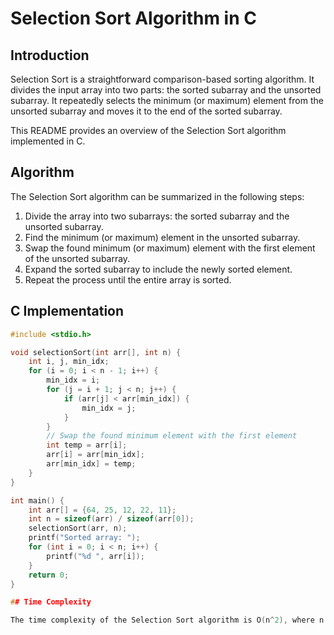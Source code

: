 # Selection Sort Algorithm in C

## Introduction

Selection Sort is a straightforward comparison-based sorting algorithm. It divides the input array into two parts: the sorted subarray and the unsorted subarray. It repeatedly selects the minimum (or maximum) element from the unsorted subarray and moves it to the end of the sorted subarray.

This README provides an overview of the Selection Sort algorithm implemented in C.

## Algorithm

The Selection Sort algorithm can be summarized in the following steps:

1. Divide the array into two subarrays: the sorted subarray and the unsorted subarray.
2. Find the minimum (or maximum) element in the unsorted subarray.
3. Swap the found minimum (or maximum) element with the first element of the unsorted subarray.
4. Expand the sorted subarray to include the newly sorted element.
5. Repeat the process until the entire array is sorted.

## C Implementation

```c
#include <stdio.h>

void selectionSort(int arr[], int n) {
    int i, j, min_idx;
    for (i = 0; i < n - 1; i++) {
        min_idx = i;
        for (j = i + 1; j < n; j++) {
            if (arr[j] < arr[min_idx]) {
                min_idx = j;
            }
        }
        // Swap the found minimum element with the first element
        int temp = arr[i];
        arr[i] = arr[min_idx];
        arr[min_idx] = temp;
    }
}

int main() {
    int arr[] = {64, 25, 12, 22, 11};
    int n = sizeof(arr) / sizeof(arr[0]);
    selectionSort(arr, n);
    printf("Sorted array: ");
    for (int i = 0; i < n; i++) {
        printf("%d ", arr[i]);
    }
    return 0;
}

## Time Complexity

The time complexity of the Selection Sort algorithm is O(n^2), where n is the number of elements in the array. This makes it inefficient for large datasets but suitable for small to moderate-sized arrays